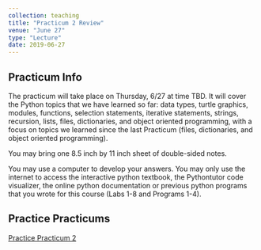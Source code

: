 ```yaml
---
collection: teaching
title: "Practicum 2 Review"
venue: "June 27"
type: "Lecture"
date: 2019-06-27
---
```


## Practicum Info
The practicum will take place on Thursday, 6/27 at time TBD.
It will cover the Python topics that we have learned so far:
data types, turtle graphics, modules, functions, selection statements, iterative statements, strings, recursion, lists, files, dictionaries, and
object oriented programming, with a focus on topics we learned since the
last Practicum (files, dictionaries, and object oriented programming).

You may bring one 8.5 inch by 11 inch sheet of double-sided notes.

You may use a computer to develop your answers. You may only use the internet to access the interactive python textbook,
the Pythontutor code visualizer,
the online python documentation or previous python programs that you wrote for this course (Labs 1-8 and Programs 1-4).

## Practice Practicums

[Practice Practicum 2](https://lgw2.github.io/teaching/csci127-summer-2019/lectures/practice_practicum_2.pdf)
